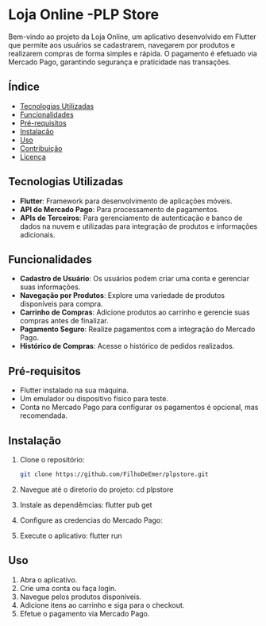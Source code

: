 # Loja Online -PLP Store

Bem-vindo ao projeto da Loja Online, um aplicativo desenvolvido em Flutter que permite aos usuários se cadastrarem, navegarem por produtos e realizarem compras de forma simples e rápida. O pagamento é efetuado via Mercado Pago, garantindo segurança e praticidade nas transações.

## Índice

- [Tecnologias Utilizadas](#tecnologias-utilizadas)
- [Funcionalidades](#funcionalidades)
- [Pré-requisitos](#pré-requisitos)
- [Instalação](#instalação)
- [Uso](#uso)
- [Contribuição](#contribuição)
- [Licença](#licença)

## Tecnologias Utilizadas

- **Flutter**: Framework para desenvolvimento de aplicações móveis.
- **API do Mercado Pago**: Para processamento de pagamentos.
- **APIs de Terceiros**: Para gerenciamento de autenticação e banco de dados na nuvem e utilizadas para integração de produtos e informações adicionais.

## Funcionalidades

- **Cadastro de Usuário**: Os usuários podem criar uma conta e gerenciar suas informações.
- **Navegação por Produtos**: Explore uma variedade de produtos disponíveis para compra.
- **Carrinho de Compras**: Adicione produtos ao carrinho e gerencie suas compras antes de finalizar.
- **Pagamento Seguro**: Realize pagamentos com a integração do Mercado Pago.
- **Histórico de Compras**: Acesse o histórico de pedidos realizados.

## Pré-requisitos

- Flutter instalado na sua máquina.
- Um emulador ou dispositivo físico para teste.
- Conta no Mercado Pago para configurar os pagamentos é opcional, mas recomendada.

## Instalação

1. Clone o repositório:

   ```bash
   git clone https://github.com/FilhoDeEmer/plpstore.git

2. Navegue até o diretorio do projeto:
   cd plpstore
   
4. Instale as dependêmcias:
   flutter pub get
   
5. Configure as credencias do Mercado Pago:
   
6. Execute o aplicativo:
   flutter run

## Uso
1. Abra o aplicativo.
2. Crie uma conta ou faça login.
3. Navegue pelos produtos disponíveis.
4. Adicione itens ao carrinho e siga para o checkout.
5. Efetue o pagamento via Mercado Pago.



